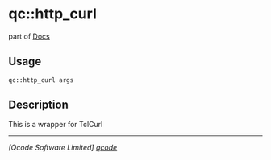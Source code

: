 qc::http_curl
=============

part of [Docs](.)

Usage
-----
`qc::http_curl args`

Description
-----------
This is a wrapper for TclCurl

----------------------------------
*[Qcode Software Limited] [qcode]*

[qcode]: http://www.qcode.co.uk "Qcode Software"